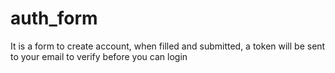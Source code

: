 # auth_form
It is a form to create account, when filled and submitted, a token will be sent to your email to verify before you can login
